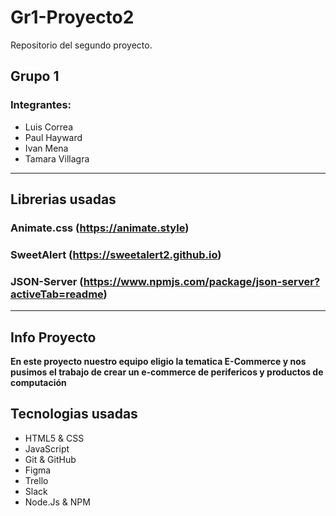 # Gr1-Proyecto2
Repositorio del segundo proyecto.
## Grupo 1
### Integrantes:
- Luis Correa
- Paul Hayward
- Ivan Mena
- Tamara Villagra

--- 

## Librerias usadas

### Animate.css (https://animate.style)
### SweetAlert (https://sweetalert2.github.io)
### JSON-Server (https://www.npmjs.com/package/json-server?activeTab=readme)

---

## Info Proyecto

**En este proyecto nuestro equipo eligio la tematica E-Commerce y nos pusimos el trabajo de crear un e-commerce de perifericos y productos de computación**

## Tecnologias usadas 

- HTML5 & CSS
- JavaScript
- Git & GitHub
- Figma
- Trello
- Slack
- Node.Js & NPM